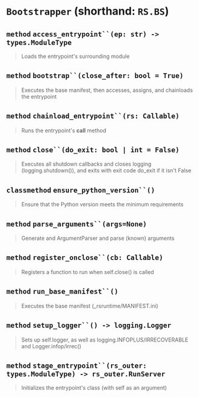 # `Bootstrapper` (shorthand: `RS.BS`)

## `method` `access_entrypoint``(ep: str) -> types.ModuleType`
> Loads the entrypoint's surrounding module

## `method` `bootstrap``(close_after: bool = True)`
> Executes the base manifest, then accesses, assigns, and chainloads the entrypoint

## `method` `chainload_entrypoint``(rs: Callable)`
> Runs the entrypoint's __call__ method

## `method` `close``(do_exit: bool | int = False)`
> Executes all shutdown callbacks and closes logging (logging.shutdown()), and exits with exit code do_exit if it isn't False

## `classmethod` `ensure_python_version``()`
> Ensure that the Python version meets the minimum requirements

## `method` `parse_arguments``(args=None)`
> Generate and ArgumentParser and parse (known) arguments

## `method` `register_onclose``(cb: Callable)`
> Registers a function to run when self.close() is called

## `method` `run_base_manifest``()`
> Executes the base manifest (_rsruntime/MANIFEST.ini)

## `method` `setup_logger``() -> logging.Logger`
> Sets up self.logger, as well as logging.INFOPLUS/IRRECOVERABLE and Logger.infop/irrec()

## `method` `stage_entrypoint``(rs_outer: types.ModuleType) -> rs_outer.RunServer`
> Initializes the entrypoint's class (with self as an argument)
